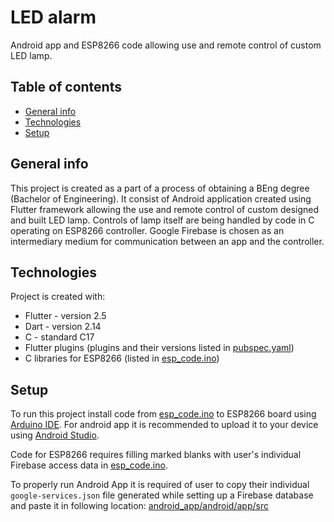 # LED alarm
Android app and ESP8266 code allowing use and remote control of custom LED lamp.

## Table of contents
* [General info](#general-info)
* [Technologies](#technologies)
* [Setup](#setup)

## General info

This project is created as a part of a process of obtaining a BEng degree (Bachelor of Engineering). It consist of Android application created using Flutter framework allowing the use and remote control of custom designed and built LED lamp. Controls of lamp itself are being handled by code in C operating on ESP8266 controller. Google Firebase is chosen as an intermediary medium for communication between an app and the controller.

## Technologies

Project is created with:
* Flutter - version 2.5
* Dart - version 2.14
* C - standard C17
* Flutter plugins (plugins and their versions listed in [pubspec.yaml](android_app/pubspec.yaml))
* C libraries for ESP8266 (listed in [esp_code.ino](esp_code.ino))

## Setup

To run this project install code from [esp_code.ino](esp_code.ino) to ESP8266 board using [Arduino IDE](https://www.arduino.cc/en/software). For android app it is recommended to upload it to your device using [Android Studio](https://developer.android.com/studio).

Code for ESP8266 requires filling marked blanks with user's individual Firebase access data in [esp_code.ino](esp_code.ino).

To properly run Android App it is required of user to copy their individual `google-services.json` file generated while setting up a Firebase database and paste it in following location: [android_app/android/app/src](android_app/android/app/src)

